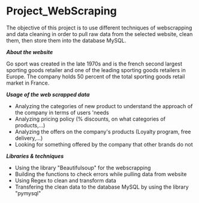 # Project_WebScraping

The objective of this project is to use different techniques of webscrapping and data cleaning in order to pull raw data from the selected website, clean them, then store them into the database MySQL.

***About the website***

Go sport was created in the late 1970s and is the french second largest sporting goods retailer and one of the leading sporting goods retailers in Europe. The company holds 50 percent of the total sporting goods retail market in France.


***Usage of the web scrapped data***

* Analyzing the categories of new product to understand the  approach of the company in terms of users 'needs
* Analyzing pricing policy (% discounts, on what categories of products,…)
* Analyzing the offers on the company's products (Loyalty program, free delivery,…)
* Looking for something offered by the company that other brands do not

***Libraries & techniques***

* Using the library "Beautifulsoup" for the webscrapping
* Building the functions to check errors while pulling data from website
* Using Regex to clean and transform data
* Transfering the clean data to the database MySQL by using the library "pymysql"  

